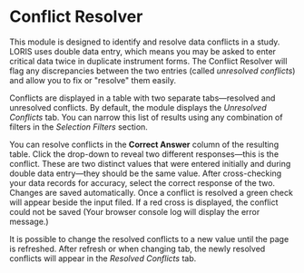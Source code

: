 # Conflict Resolver  

This module is designed to identify and resolve data conflicts in a study. LORIS uses double data entry, which means you may be asked to enter critical data twice in duplicate instrument forms. The Conflict Resolver will flag any discrepancies between the two entries (called *unresolved conflicts*) and allow you to fix or "resolve" them easily. 

Conflicts are displayed in a table with two separate tabs—resolved and unresolved conflicts. By default, the module displays the *Unresolved Conflicts* tab. You can narrow this list of results using any combination of filters in the *Selection Filters* section. 

You can resolve conflicts in the **Correct Answer** column of the resulting table. Click the drop-down to reveal two different responses—this is the conflict. These are two distinct values that were entered initially and during double data entry—they should be the same value. After cross-checking your data records for accuracy, select the correct response of the two. Changes are saved automatically. Once a conflict is resolved a green check will appear beside the input filed. If a red cross is displayed, the conflict could not be saved (Your browser console log will display the error message.)

It is possible to change the resolved conflicts to a new value until the page is refreshed. After refresh or when changing tab, the newly resolved conflicts will appear in the *Resolved Conflicts* tab.

